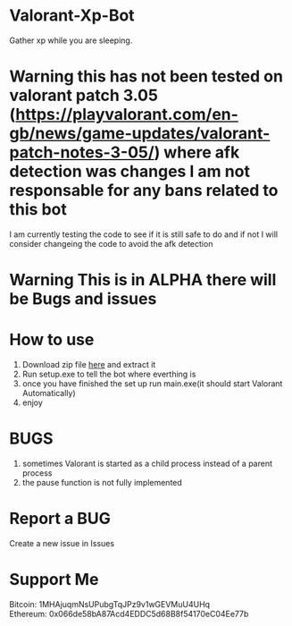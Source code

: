 # Valorant-Xp-Bot
Gather xp while you are sleeping.
# Warning this has not been tested on valorant patch 3.05 (https://playvalorant.com/en-gb/news/game-updates/valorant-patch-notes-3-05/) where afk detection was changes I am not responsable for any bans related to this bot 
I am currently testing the code to see if it is still safe to do and if not I will consider changeing the code to avoid the afk detection
# Warning This is in ALPHA there will be Bugs and issues

# How to use
1. Download zip file <a href="https://github.com/The-Drobe/Valorant-Xp-Bot/releases">here</a> and extract it
2. Run setup.exe to tell the bot where everthing is
3. once you have finished the set up run main.exe(it should start Valorant Automatically)
4. enjoy

# BUGS
1. sometimes Valorant is started as a child process instead of a parent process
2. the pause function is not fully implemented

# Report a BUG
Create a new issue in Issues

# Support Me
Bitcoin: 1MHAjuqmNsUPubgTqJPz9v1wGEVMuU4UHq <br />
Ethereum: 0x066de58bA87Acd4EDDC5d68B8f54170eC04Ee77b <br />
